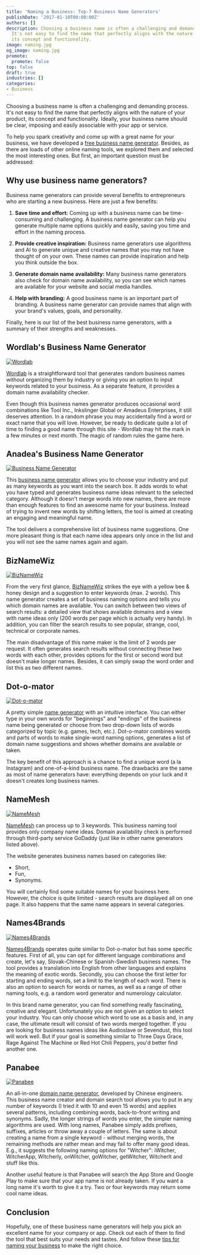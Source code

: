 ```yaml
---
title: 'Naming a Business: Top-7 Business Name Generators'
publishDate: '2017-01-10T00:00:00Z'
authors: []
description: Choosing a business name is often a challenging and demanding process.
  It's not easy to find the name that perfectly aligns with the nature of your product,
  its concept and functionality.
image: naming.jpg
og_image: naming.jpg
promote:
  promote: false
top: false
draft: true
industries: []
categories:
- Business
---
```

Choosing a business name is often a challenging and demanding process. It's not easy to find the name that perfectly aligns with the nature of your product, its concept and functionality. Ideally, your business name should be clear, imposing and easily associable with your app or service.

To help you spark creativity and come up with a great name for your business, we have developed a [free business name generator](https://businessnameguide.com/). Besides, as there are loads of other online naming tools, we explored them and selected the most interesting ones. But first, an important question must be addressed:

## Why use business name generators?

Business name generators can provide several benefits to entrepreneurs who are starting a new business. Here are just a few benefits:

1. __Save time and effort:__ Coming up with a business name can be time-consuming and challenging. A business name generator can help you generate multiple name options quickly and easily, saving you time and effort in the naming process.

2. __Provide creative inspiration:__ Business name generators use algorithms and AI to generate unique and creative names that you may not have thought of on your own. These names can provide inspiration and help you think outside the box.

3. __Generate domain name availability:__ Many business name generators also check for domain name availability, so you can see which names are available for your website and social media handles.

4. __Help with branding:__ A good business name is an important part of branding. A business name generator can provide names that align with your brand's values, goals, and personality.

Finally, here is our list of the best business name generators, with a summary of their strengths and weaknesses.

## Wordlab's Business Name Generator

<a href="http://www.wordlab.com/name-generators/business-name-generator/" rel="nofollow" target="_blank">
 <img src="Wordlab.png" alt="Wordlab">
</a>

<a href="http://www.wordlab.com/name-generators/business-name-generator/" rel="nofollow" target="_blank">Wordlab</a> is a straightforward tool that generates random business names without organizing them by industry or giving you an option to input keywords related to your business. As a separate feature, it provides a domain name availability checker.

Even though this business names generator produces occasional word combinations like Tool Inc., Inkslinger Global or Amadeus Enterprises, it still deserves attention. In a random phrase you may accidentally find a word or exact name that you will love. However, be ready to dedicate quite a lot of time to finding a good name through this site - Wordlab may hit the mark in a few minutes or next month. The magic of random rules the game here.

## Anadea's Business Name Generator

<a href="https://businessnameguide.com/">
 <img src="Anadea_BNG.png" alt="Business Name Generator" target="_blank">
</a>

This [business name generator](https://businessnameguide.com/) allows you to choose your industry and put as many keywords as you want into the search box. It adds words to what you have typed and generates business name ideas relevant to the selected category. Although it doesn't merge words into new names, there are more than enough features to find an awesome name for your business. Instead of trying to invent new words by shifting letters, the tool is aimed at creating an engaging and meaningful name.

The tool delivers a comprehensive list of business name suggestions. One more pleasant thing is that each name idea appears only once in the list and you will not see the same names again and again.

## BizNameWiz

<a href="https://businessnamegenerator.com/" rel="nofollow" target="_blank">
 <img src="BizNameWiz.png" alt="BizNameWiz">
</a>

From the very first glance, <a href="https://businessnamegenerator.com/" rel="nofollow" target="_blank">BizNameWiz</a> strikes the eye with a yellow bee & honey design and a suggestion to enter keywords (max. 2 words). This name generator creates a set of business naming options and tells you which domain names are available. You can switch between two views of search results: a detailed view that shows available domains and a view with name ideas only (200 words per page which is actually very handy). In addition, you can filter the search results to see popular, strange, cool, technical or corporate names.

The main disadvantage of this name maker is the limit of 2 words per request. It often generates search results without connecting these two words with each other, provides options for the first or second word but doesn't make longer names. Besides, it can simply swap the word order and list this as two different names.

## Dot-o-mator

<a href="https://www.dotomator.com/" rel="nofollow" target="_blank">
 <img src="Dot-o-mator.png" alt="Dot-o-mator">
</a>

A pretty simple <a href="https://www.dotomator.com/" rel="nofollow" target="_blank">name generator</a> with an intuitive interface. You can either type in your own words for "beginnings" and "endings" of the business name being generated or choose from two drop-down lists of words categorized by topic (e.g. games, tech, etc.). Dot-o-mator combines words and parts of words to make single-word naming options, generates a list of domain name suggestions and shows whether domains are available or taken.

The key benefit of this approach is a chance to find a unique word (a la Instagram) and one-of-a-kind business name. The drawbacks are the same as most of name generators have: everything depends on your luck and it doesn't creates long business names.

## NameMesh

<a href="https://www.namemesh.com/company-name-generator" rel="nofollow" target="_blank">
 <img src="Name_Mesh.png" alt="NameMesh">
</a>

<a href="https://www.namemesh.com/company-name-generator" rel="nofollow" target="_blank">NameMesh</a> can process up to 3 keywords. This business naming tool provides only company name ideas. Domain availability check is performed through third-party service GoDaddy (just like in other name generators listed above).

The website generates business names based on categories like:
 * Short,
 * Fun,
 * Synonyms.

You will certainly find some suitable names for your business here. However, the choice is quite limited - search results are displayed all on one page. It also happens that the same name appears in several categories.

## Names4Brands

<a href="http://www.names4brands.com/" rel="nofollow" target="_blank">
 <img src="Names4Brands.png" alt="Names4Brands">
</a>

<a href="http://www.names4brands.com/" rel="nofollow" target="_blank">Names4Brands</a> operates quite similar to Dot-o-mator but has some specific features. First of all, you can opt for different language combinations and create, let's say, Slovak-Chinese or Spanish-Swedish business names. The tool provides a translation into English from other languages and explains the meaning of exotic words. Secondly, you can choose the first letter for starting and ending words, set a limit to the length of each word. There is also an option to search for words or names, as well as a range of other naming tools, e.g. a random word generator and numerology calculator.

In this brand name generator, you can find something really fascinating, creative and elegant. Unfortunately you are not given an option to select your industry. You can only choose which word to use as a basis and, in any case, the ultimate result will consist of two words merged together. If you are looking for business names ideas like Audioslave or Sevendust, this tool will work well. But if your goal is something similar to Three Days Grace, Rage Against The Machine or Red Hot Chili Peppers, you'd better find another one.

## Panabee

<a href="http://www.panabee.com/" rel="nofollow" target="_blank">
 <img src="Panabee.png" alt="Panabee">
</a>

An all-in-one <a href="http://www.panabee.com/" rel="nofollow" target="_blank">domain name generator</a>, developed by Chinese engineers. This business name creator and domain search tool allows you to put in any number of keywords (I tried it with 10 and even 15 words) and applies several patterns, including combining words, back-to-front writing and synonyms. Sadly, the longer strings of words you enter, the simpler naming algorithms are used. With long names, Panabee simply adds prefixes, suffixes, articles or throw away a couple of letters. The same is about creating a name from a single keyword - without merging words, the remaining methods are rather mean and may fail to offer many good ideas. E.g., it suggests the following naming options for "Witcher": iWitcher, WitcherApp, Witcherly, onWitcher, goWitcher, getWitcher, WitcherIt and stuff like this.

Another useful feature is that Panabee will search the App Store and Google Play to make sure that your app name is not already taken. If you want a long name it's worth to give it a try. Two or four keywords may return some cool name ideas.

## Conclusion

Hopefully, one of these business name generators will help you pick an excellent name for your company or app. Check out each of them to find the tool that best suits your needs and tastes. And follow these [tips for naming your business](https://anadea.info/blog/nomen-est-omen-how-to-choose-a-name-for-your-app) to make the right choice.
